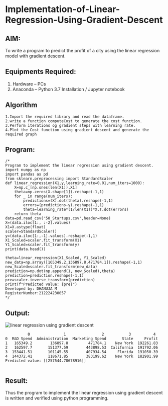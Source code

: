 # Implementation-of-Linear-Regression-Using-Gradient-Descent

## AIM:
To write a program to predict the profit of a city using the linear regression model with gradient descent.

## Equipments Required:
1. Hardware – PCs
2. Anaconda – Python 3.7 Installation / Jupyter notebook

## Algorithm
```
1.Import the required library and read the dataframe.
2.write a function computeCost to generate the cost function.
3.Perform iterations og gradient steps with learning rate.
4.Plot the Cost function using gradient descent and generate the required graph 
```
## Program:
```
/*
Program to implement the linear regression using gradient descent.
import numpy as np
import pandas as pd
from sklearn.preprocessing import StandardScaler
def linear_regression(X1,y,learning_rate=0.01,num_iters=1000):
    X=np.c_[np.ones(len(X1)),X1]
    theta=np.zeros(X.shape[1]).reshape(-1,1)
    for _ in range(num_iters):
        predictions=(X).dot(theta).reshape(-1,1)
        errors=(predictions-y).reshape(-1,1)
        theta=learning_rate*(1/len(X1))*X.T.dot(errors)
    return theta
data=pd.read_csv('50_Startups.csv',header=None)
X=(data.iloc[1:, :-2].values)
X1=X.astype(float)
scaler=StandardScaler()
y=(data.iloc[1:,-1].values).reshape(-1,1)
X1_Scaled=scaler.fit_transform(X1)
Y1_Scaled=scaler.fit_transform(y)
print(data.head())

theta=linear_regression(X1_Scaled, Y1_Scaled)
new_data=np.array([165349.2,136897.8,471784.1]).reshape(-1,1)
new_Scaled=scaler.fit_transform(new_data)
prediction=np.dot(np.append(1, new_Scaled),theta)
prediction=prediction.reshape(-1,1)
pre=scaler.inverse_transform(prediction)
print(f"Predicted value: {pre}")
Developed by: DHANUJA M
RegisterNumber:212224230057 
*/
```

## Output:
![linear regression using gradient descent](sam.png)
```
          0               1                2           3          4
0  R&D Spend  Administration  Marketing Spend       State     Profit
1   165349.2        136897.8         471784.1    New York  192261.83
2   162597.7       151377.59        443898.53  California  191792.06
3  153441.51       101145.55        407934.54     Florida  191050.39
4  144372.41       118671.85        383199.62    New York  182901.99
Predicted value: [[257544.78678916]]
​

```
## Result:
Thus the program to implement the linear regression using gradient descent is written and verified using python programming.
